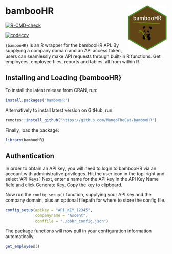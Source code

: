 
# bambooHR <a href='https://dplyr.tidyverse.org'><img src='man/figures/hex.png' align="right" width="120" /></a>

<!-- badges: start -->

[![R-CMD-check](https://github.com/MangoTheCat/bambooHR/workflows/R-CMD-check/badge.svg)](https://github.com/MangoTheCat/bambooHR/actions)

[![codecov](https://codecov.io/gh/MangoTheCat/bambooHR/branch/develop/graph/badge.svg?token=MO7E11509U)](https://codecov.io/gh/MangoTheCat/bambooHR)
<!-- badges: end -->

`{bambooHR}` is an R wrapper for the bambooHR API. By supplying a
company domain and an API access token, users can seamlessly make API
requests through built-in R functions. Get employees, employee files,
reports and tables, all from within R.

## Installing and Loading {bambooHR}

To install the latest release from CRAN, run:

``` r
install.packages("bambooHR")
```

Alternatively to install latest version on GitHub, run:

``` r
remotes::install_github("https://github.com/MangoTheCat/bambooHR")
```

Finally, load the package:

``` r
library(bambooHR)
```

## Authentication

In order to obtain an API key, you will need to login to bambooHR via an
account with administrative privileges. Hit the user icon in the
top-right and select ‘API Keys’. Next, enter a name for the API key in
the API Key Name field and click Generate Key. Copy the key to
clipboard.

Now run the `config_setup()` function, supplying your API key and the
company domain, plus an optional filepath for where to store the config
file.

``` r
config_setup(apikey = "API_KEY_12345", 
             companyname = "Ascent", 
             conffile = "./bbhr_config.json")
```

The package functions will now pull in your configuration information
automatically.

``` r
get_employees()
```
